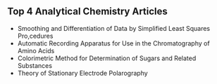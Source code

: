 <h2> Top 4 Analytical Chemistry Articles</h2>



<ul>

                             

 <li><a target="_blank" href="https://github.com/manjunath5496/Top-4-Analytical-Chemistry-Articles/blob/master/anl(1).pdf" style="text-decoration:none;">Smoothing and Differentiation of Data by Simplified Least Squares Pro,cedures</a></li>

 <li><a target="_blank" href="https://github.com/manjunath5496/Top-4-Analytical-Chemistry-Articles/blob/master/anl(2).pdf" style="text-decoration:none;">Automatic Recording Apparatus for Use in the Chromatography of Amino Acids</a></li>

<li><a target="_blank" href="https://github.com/manjunath5496/Top-4-Analytical-Chemistry-Articles/blob/master/anl(3).PDF" style="text-decoration:none;">
Colorimetric Method for Determination of Sugars and Related Substances </a></li>
 <li><a target="_blank" href="https://github.com/manjunath5496/Top-4-Analytical-Chemistry-Articles/blob/master/anl(4).pdf" style="text-decoration:none;">Theory of Stationary Electrode Polarography</a></li>                              
</ul>
